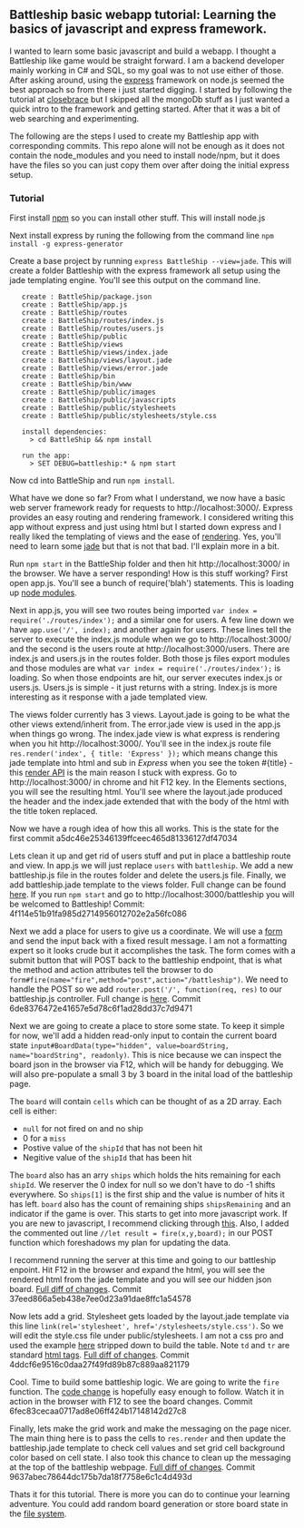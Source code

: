 ## Battleship basic webapp tutorial: Learning the basics of javascript and express framework.

I wanted to learn some basic javascript and build a webapp. I thought a Battleship like game would be straight forward. I am a backend developer mainly working in C# and SQL, so my goal was to not use either of those. After asking around, using the [express][6] framework on node.js seemed the best approach so from there i just started digging. I started by following the tutorial at [closebrace][1] but I skipped all the mongoDb stuff as I just wanted a quick intro to the framework and getting started. After that it was a bit of web searching and experimenting.

The following are the steps I used to create my Battleship app with corresponding commits. This repo alone will not be enough as it does not contain the node_modules and you need to install node/npm, but it does have the files so you can just copy them over after doing the initial express setup.

### Tutorial

First install [npm](https://www.npmjs.com/) so you can install other stuff. This will install node.js

Next install express by runing the following from the command line `npm install -g express-generator`

Create a base project by running `express BattleShip --view=jade`. This will create a folder Battleship with the express framework all setup using the jade templating engine. You'll see this output on the command line.

```   create : BattleShip
   create : BattleShip/package.json
   create : BattleShip/app.js
   create : BattleShip/routes
   create : BattleShip/routes/index.js
   create : BattleShip/routes/users.js
   create : BattleShip/public
   create : BattleShip/views
   create : BattleShip/views/index.jade
   create : BattleShip/views/layout.jade
   create : BattleShip/views/error.jade
   create : BattleShip/bin
   create : BattleShip/bin/www
   create : BattleShip/public/images
   create : BattleShip/public/javascripts
   create : BattleShip/public/stylesheets
   create : BattleShip/public/stylesheets/style.css

   install dependencies:
     > cd BattleShip && npm install

   run the app:
     > SET DEBUG=battleship:* & npm start
```

Now cd into BattleShip and run `npm install`.

What have we done so far? From what I understand, we now have a basic web server framework ready for requests to http://localhost:3000/. Express provides an easy routing and rendering framework. I considered writing this app without express and just using html but I started down express and I really liked the templating of views and the ease of [rendering][7]. Yes, you'll need to learn some [jade][3] but that is not that bad. I'll explain more in a bit.

Run `npm start` in the BattleShip folder and then hit http://localhost:3000/ in the browser. We have a server responding! How is this stuff working? First open app.js. You'll see a bunch of require('blah') statements. This is loading up [node modules][5].

Next in app.js, you will see two routes being imported `var index = require('./routes/index');` and a similar one for users. A few line down we have `app.use('/', index);` and another again for users. These lines tell the server to execute the index.js module when we go to http://localhost:3000/ and the second is the users route at http://localhost:3000/users. There are index.js and users.js in the routes folder. Both those js files export modules and those modules are what `var index = require('./routes/index');` is loading. So when those endpoints are hit, our server executes index.js or users.js. Users.js is simple - it just returns with a string. Index.js is more interesting as it response with a jade templated view.

The views folder currently has 3 views. Layout.jade is going to be what the other views extend/inherit from. The error.jade view is used in the app.js when things go wrong. The index.jade view is what express is rendering when you hit http://localhost:3000/. You'll see in the index.js route file `res.render('index', { title: 'Express' });` which means change this jade template into html and sub in _Express_ when you see the token #{title} - this [render API][7] is the main reason I stuck with express. Go to http://localhost:3000/ in chrome and hit F12 key. In the Elements sections, you will see the resulting html. You'll see where the layout.jade produced the header and the index.jade extended that with the body of the html with the title token replaced.

Now we have a rough idea of how this all works. This is the state for the first commit a5dc46e25346139ffceec465d81336127df47034

Lets clean it up and get rid of users stuff and put in place a battleship route and view. In app.js we will just replace `users` with `battleship`. We add a new battleship.js file in the routes folder and delete the users.js file. Finally, we add battleship.jade template to the views folder. Full change can be found [here](https://github.com/WilAtMSFT/battleshipTest/commit/4f114e51b91fa985d2714956012702e2a56fc086). If you run `npm start` and go to http://localhost:3000/battleship you will be welcomed to Battleship! Commit: 4f114e51b91fa985d2714956012702e2a56fc086

Next we add a place for users to give us a coordinate. We will use a [form](https://www.w3schools.com/tags/tag_form.asp) and send the input back with a fixed result message. I am not a formatting expert so it looks crude but it accomplishes the task. The form comes with a submit button that will POST back to the battleship endpoint, that is what the method and action attributes tell the browser to do `form#fire(name="fire",method="post",action="/battleship")`. We need to handle the POST so we add `router.post('/', function(req, res)` to our battleship.js controller. Full change is [here](https://github.com/WilAtMSFT/battleshipTest/commit/6de8376472e41657e5d78c6f1ad28dd37c7d9471). Commit 6de8376472e41657e5d78c6f1ad28dd37c7d9471

Next we are going to create a place to store some state. To keep it simple for now, we'll add a hidden read-only input to contain the current board state `input#BoardData(type="hidden", value=boardString, name="boardString", readonly)`. This is nice because we can inspect the board json in the browser via F12, which will be handy for debugging. We will also pre-populate a small 3 by 3 board in the inital load of the battleship page. 

The `board` will contain `cells` which can be thought of as a 2D array. Each cell is either:
- `null` for not fired on and no ship
- 0 for a `miss`
- Postive value of the `shipId` that has not been hit
- Negitive value of the `shipId` that has been hit

The `board` also has an arry `ships` which holds the hits remaining for each `shipId`. We reserver the 0 index for null so we don't have to do -1 shifts everywhere. So `ships[1]` is the first ship and the value is number of hits it has left. `board` also has the count of remaining ships `shipsRemaining` and an indicator if the game is over. This starts to get into more javascript work. If you are new to javascript, I recommend clicking through [this][2]. Also, I added the commented out line `//let result = fire(x,y,board);` in our POST function which foreshadows my plan for updating the data. 

I recommend running the server at this time and going to our battleship enpoint. Hit F12 in the browser and expand the html, you will see the rendered html from the jade template and you will see our hidden json board. [Full diff of changes](https://github.com/WilAtMSFT/battleshipTest/commit/37eed866a5eb438e7ee0d23a91dae8ffc1a54578). Commit 37eed866a5eb438e7ee0d23a91dae8ffc1a54578

Now lets add a grid. Stylesheet gets loaded by the layout.jade template via this line `link(rel='stylesheet', href='/stylesheets/style.css')`. So we will edit the style.css file under public/stylesheets. I am not a css pro and used the example [here][8] stripped down to build the table. Note `td` and `tr` are standard [html tags][4]. [Full diff of changes](https://github.com/WilAtMSFT/battleshipTest/commit/4ddcf6e9516c0daa27f49fd89b87c889aa821179). Commit 4ddcf6e9516c0daa27f49fd89b87c889aa821179

Cool. Time to build some battleship logic. We are going to write the `fire` function. The [code change](https://github.com/WilAtMSFT/battleshipTest/commit/6fec83cecaa0717ad8e06ff424b17148142d27c8) is hopefully easy enough to follow. Watch it in action in the browser with F12 to see the board changes. Commit 6fec83cecaa0717ad8e06ff424b17148142d27c8

Finally, lets make the grid work and make the messaging on the page nicer. The main thing here is to pass the cells to `res.render` and then update the battleship.jade template to check cell values and set grid cell background color based on cell state. I also took this chance to clean up the messaging at the top of the battleship webpage. [Full diff of changes](https://github.com/WilAtMSFT/battleshipTest/commit/9637abec78644dc175b7da18f7758e6c1c4d493d). Commit 9637abec78644dc175b7da18f7758e6c1c4d493d

Thats it for this tutorial. There is more you can do to continue your learning adventure. You could add random board generation or store board state in the [file system](https://www.w3schools.com/nodejs/ref_fs.asp). 

[1]: https://closebrace.com/tutorials/2017-03-02/the-dead-simple-step-by-step-guide-for-front-end-developers-to-getting-up-and-running-with-nodejs-express-and-mongodb

[2]: https://javascript.info/

[3]: https://scalate.github.io/scalate/documentation/jade-syntax.html

[4]: https://www.w3schools.com/tags/

[5]: https://www.w3schools.com/nodejs/default.asp

[6]: http://expressjs.com

[7]: http://expressjs.com/en/api.html#res.render

[8]: https://codepen.io/eddyerburgh/pen/RaBgxq
